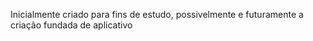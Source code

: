 Inicialmente criado para fins de estudo, possivelmente e futuramente a criação fundada de aplicativo
